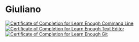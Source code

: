 # Giuliano

<a href="https://www.learnenough.com/certificates/G_Grasso"><img src="https://www.learnenough.com/certificates/G_Grasso/command-line-tutorial.svg" alt="Certificate of Completion for Learn Enough Command Line"></a><a href="https://www.learnenough.com/certificates/G_Grasso"><img src="https://www.learnenough.com/certificates/G_Grasso/text-editor-tutorial.svg" alt="Certificate of Completion for Learn Enough Text Editor"></a><a href="https://www.learnenough.com/certificates/G_Grasso"><img src="https://www.learnenough.com/certificates/G_Grasso/git-tutorial.svg" alt="Certificate of Completion for Learn Enough Git"></a>

